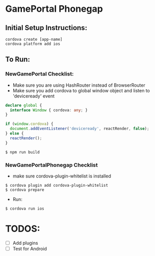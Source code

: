 # GamePortal Phonegap

## Initial Setup Instructions:
```
cordova create [app-name]
cordova platform add ios
```

## To Run:

### NewGamePortal Checklist:
* Make sure you are using HashRouter instead of BrowserRouter
* Make sure you add cordova to global window object and listen to 'deviceready' event
```typescript
declare global {
  interface Window { cordova: any; }
}

if (window.cordova) {
  document.addEventListener('deviceready', reactRender, false);
} else {
  reactRender();
}
```
```
$ npm run build
```

### NewGamePortalPhonegap Checklist 
* make sure cordova-plugin-whitelist is installed
```
$ cordova plugin add cordova-plugin-whitelist
$ cordova prepare
```

* Run:
```
$ cordova run ios
```

# TODOS:
- [ ] Add plugins
- [ ] Test for Android
